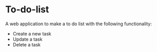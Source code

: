 # To-do-list

A web application to make a to do list with the following functionality:
* Create a new task
* Update a task
* Delete a task
